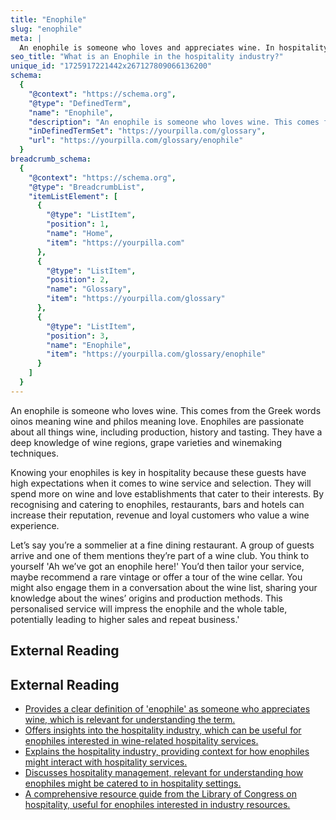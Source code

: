 ```yaml
---
title: "Enophile"
slug: "enophile"
meta: |
  An enophile is someone who loves and appreciates wine. In hospitality, knowing enophiles' preferences helps in offering tailored wine selections and enhancing guest experiences.
seo_title: "What is an Enophile in the hospitality industry?"
unique_id: "1725917221442x267127809066136200"
schema:
  {
    "@context": "https://schema.org",
    "@type": "DefinedTerm",
    "name": "Enophile",
    "description": "An enophile is someone who loves wine. This comes from the Greek words oinos meaning wine and philos meaning love. Enophiles are passionate about all things wine, including production, history and tasting. They have a deep knowledge of wine regions, grape varieties and winemaking techniques.",
    "inDefinedTermSet": "https://yourpilla.com/glossary",
    "url": "https://yourpilla.com/glossary/enophile"
  }
breadcrumb_schema:
  {
    "@context": "https://schema.org",
    "@type": "BreadcrumbList",
    "itemListElement": [
      {
        "@type": "ListItem",
        "position": 1,
        "name": "Home",
        "item": "https://yourpilla.com"
      },
      {
        "@type": "ListItem",
        "position": 2,
        "name": "Glossary",
        "item": "https://yourpilla.com/glossary"
      },
      {
        "@type": "ListItem",
        "position": 3,
        "name": "Enophile",
        "item": "https://yourpilla.com/glossary/enophile"
      }
    ]
  }
---
```


An enophile is someone who loves wine. This comes from the Greek words oinos meaning wine and philos meaning love. Enophiles are passionate about all things wine, including production, history and tasting. They have a deep knowledge of wine regions, grape varieties and winemaking techniques.

Knowing your enophiles is key in hospitality because these guests have high expectations when it comes to wine service and selection. They will spend more on wine and love establishments that cater to their interests. By recognising and catering to enophiles, restaurants, bars and hotels can increase their reputation, revenue and loyal customers who value a wine experience.

Let’s say you’re a sommelier at a fine dining restaurant. A group of guests arrive and one of them mentions they’re part of a wine club. You think to yourself 'Ah we’ve got an enophile here!' You’d then tailor your service, maybe recommend a rare vintage or offer a tour of the wine cellar. You might also engage them in a conversation about the wine list, sharing your knowledge about the wines’ origins and production methods. This personalised service will impress the enophile and the whole table, potentially leading to higher sales and repeat business.'

## External Reading



## External Reading

*   [Provides a clear definition of 'enophile' as someone who appreciates wine, which is relevant for understanding the term.](https://www.vocabulary.com/dictionary/enophile)
*   [Offers insights into the hospitality industry, which can be useful for enophiles interested in wine-related hospitality services.](https://www.alcoholprofessor.com/blog-posts/a-one-stop-resource-for-ways-to-aid-the-hospitality-industry)
*   [Explains the hospitality industry, providing context for how enophiles might interact with hospitality services.](https://www.siteminder.com/r/hospitality-industry/)
*   [Discusses hospitality management, relevant for understanding how enophiles might be catered to in hospitality settings.](https://www.canarytechnologies.com/hotel-terminology/hospitality-management)
*   [A comprehensive resource guide from the Library of Congress on hospitality, useful for enophiles interested in industry resources.](https://guides.loc.gov/hospitality-restaurants-hotels/current/industry-resources)